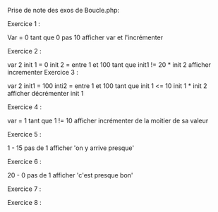 Prise de note des exos de Boucle.php:

Exercice 1 :

Var = 0 
tant que 0 pas 10 afficher var et l'incrémenter

Exercice 2 :

var 2   init 1 = 0 
        init 2 = entre 1 et 100
        tant que init1 != 20   * init 2 
        afficher 
        incrementer
Exercice 3 : 

var 2 init1 = 100
      inti2 = entre 1 et 100
      tant que init 1 <= 10
      init 1 * init 2 
      afficher
      décrémenter init 1

Exercice 4 :

var = 1
tant que 1 != 10
afficher
incrémenter de la moitier de sa valeur

Exercice 5 :

1 - 15 pas de 1 afficher 'on y arrive presque'

Exercice 6 :

20 - 0 pas de 1
afficher 'c'est presque bon'

Exercice 7 :


Exercice 8 :